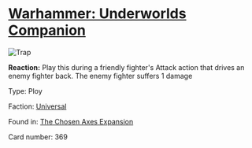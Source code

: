 # [Warhammer: Underworlds Companion](https://guidokessels.github.io/wh-underworlds)

  

![Trap](https://warhammerunderworlds.com/wp-content/uploads/sites/6/2018/02/369_ENG.png)

<b>Reaction:</b> Play this during a friendly fighter's Attack action that drives an enemy fighter back. The enemy fighter suffers 1 damage

Type: Ploy

Faction: [Universal](https://guidokessels.github.io/wh-underworlds/factions/universal)

Found in: [The Chosen Axes Expansion](https://guidokessels.github.io/wh-underworlds/locations/the-chosen-axes-expansion)

Card number: 369
